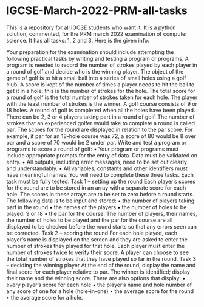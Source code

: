 # IGCSE-March-2022-PRM-all-tasks
This is a repository for all IGCSE students who want it. It is a python solution, commented, for the PRM march 2022 examination of computer science.
It has all tasks: 1, 2 and 3.
Here is the given info:

Your preparation for the examination should include attempting the following practical tasks by writing
and testing a program or programs.
A program is needed to record the number of strokes played by each player in a round of golf and
decide who is the winning player.
The object of the game of golf is to hit a small ball into a series of small holes using a golf club. A
score is kept of the number of times a player needs to hit the ball to get it in a hole; this is the number
of strokes for the hole. The total score for a round of golf is the total number of strokes taken for each
hole. The player with the least number of strokes is the winner.
A golf course consists of 9 or 18 holes. A round of golf is completed when all the holes have been
played. There can be 2, 3 or 4 players taking part in a round of golf. The number of strokes that an
experienced golfer would take to complete a round is called par. The scores for the round are displayed
in relation to the par score. For example, if par for an 18-hole course was 72, a score of 80 would be 8
over par and a score of 70 would be 2 under par.
Write and test a program or programs to score a round of golf:
• Your program or programs must include appropriate prompts for the entry of data. Data must
be validated on entry.
• All outputs, including error messages, need to be set out clearly and understandably.
• All variables, constants and other identifiers must have meaningful names.
You will need to complete these three tasks. Each task must be fully tested.
Task 1 – setting up the round
Each player’s scores for the round are to be stored in an array with a separate score for each hole. The
scores in these arrays are to be set to zero before a round starts.
The following data is to be input and stored:
• the number of players taking part in the round
• the names of the players
• the number of holes to be played: 9 or 18
• the par for the course.
The number of players, their names, the number of holes to be played and the par for the course are all
displayed to be checked before the round starts so that any errors seen can be corrected.
Task 2 – scoring the round
For each hole played, each player’s name is displayed on the screen and they are asked to enter the
number of strokes they played for that hole. Each player must enter the number of strokes twice to
verify their score. A player can choose to see the total number of strokes that they have played so far
in the round.
Task 3 – deciding the winning player
At the end of the round, display the name and final score for each player relative to par. The winner is
identified; display their name and the winning score. There are also options that display:
• every player’s score for each hole
• the player’s name and hole number of any score of one for a hole (hole-in-one)
• the average score for the round
• the average score for a hole.
